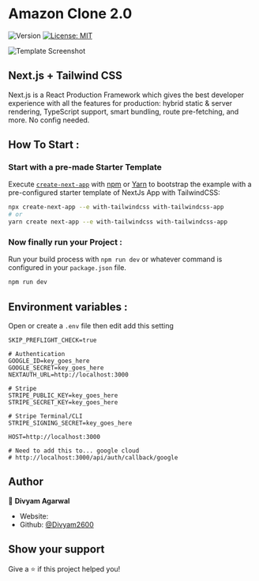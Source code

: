 # Amazon Clone 2.0

<p>
  <img alt="Version" src="https://img.shields.io/badge/version-0.1.0-blue.svg?cacheSeconds=2592000" />
  <a href="#" target="_blank">
    <img alt="License: MIT" src="https://img.shields.io/badge/License-MIT-yellow.svg" />
  </a>
</p>

![Template Screenshot](TemplateScreenshot.jpg?raw=true "Template Screenshot")

## Next.js + Tailwind CSS

Next.js is a React Production Framework which gives the best developer experience with all the features for production: hybrid static & server rendering, TypeScript support, smart bundling, route pre-fetching, and more. No config needed.

## How To Start :

### Start with a pre-made Starter Template

Execute [`create-next-app`](https://github.com/vercel/next.js/tree/canary/packages/create-next-app) with [npm](https://docs.npmjs.com/cli/init) or [Yarn](https://yarnpkg.com/lang/en/docs/cli/create/) to bootstrap the example with a pre-configured starter template of NextJs App with TailwindCSS:

```bash
npx create-next-app --e with-tailwindcss with-tailwindcss-app
# or
yarn create next-app --e with-tailwindcss with-tailwindcss-app
```
### Now finally run your Project :
Run your build process with `npm run dev` or whatever command is configured in your `package.json` file.

```bash
npm run dev
```

## Environment variables :

Open or create a `.env` file then edit add this setting

```
SKIP_PREFLIGHT_CHECK=true

# Authentication
GOOGLE_ID=key_goes_here
GOOGLE_SECRET=key_goes_here
NEXTAUTH_URL=http://localhost:3000

# Stripe
STRIPE_PUBLIC_KEY=key_goes_here
STRIPE_SECRET_KEY=key_goes_here

# Stripe Terminal/CLI
STRIPE_SIGNING_SECRET=key_goes_here

HOST=http://localhost:3000

# Need to add this to... google cloud
# http://localhost:3000/api/auth/callback/google
```


## Author

👤 **Divyam Agarwal**

- Website: 
- Github: [@Divyam2600](https://github.com/Divyam2600)

## Show your support

Give a ⭐️ if this project helped you!